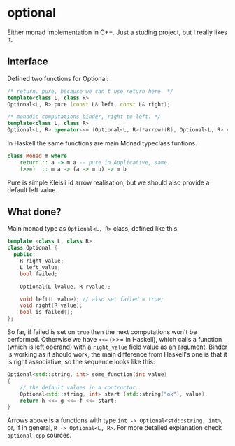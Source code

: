 # optional
Either monad implementation in C++. Just a studing project, but I really likes it.

## Interface
Defined two functions for Optional:
```c++
/* return. pure, because we can't use return here. */
template<class L, class R>
Optional<L, R> pure (const L& left, const L& right);

/* monadic computations binder, right to left. */
template<class L, class R>
Optional<L, R> operator<<= (Optional<L, R>(*arrow)(R), Optional<L, R> value);
```

In Haskell the same functions are main Monad typeclass funtions.
```haskell
class Monad m where
    return :: a -> m a -- pure in Applicative, same.
    (>>=)  :: m a -> (a -> m b) -> m b
```
Pure is simple Kleisli Id arrow realisation, but we should also provide a default left value.

## What done?
Main monad type as `Optional<L, R>` class, defined like this.
```c++
template <class L, class R>
class Optional {
  public:
    R right_value;
    L left_value;
    bool failed;

    Optional(L lvalue, R rvalue);

    void left(L value); // also set failed = true;
    void right(R value);
    bool is_failed();
};
```
So far, if failed is set on `true` then the next computations won't be performed. Otherwise we have `<<=` (>>= in Haskell), which calls a function (which is left operand) with a `right_value` field value as an argument. Binder is working as it should work, the main difference from Haskell's one is that it is right associative, so the sequence looks like this: 
```c++
Optional<std::string, int> some_function(int value)
{
    // the default values in a contructor.
    Optional<std::string, int> start (std::string("ok"), value);
    return h <<= g <<= f <<= start;
}
```
Arrows above is a functions with type `int -> Optional<std::string, int>`, or, if in general, `R -> Optional<L, R>`. For more detailed explanation check `optional.cpp` sources.

